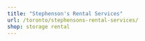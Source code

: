 ```yaml
---
title: "Stephenson's Rental Services"
url: /toronto/stephensons-rental-services/
shop: storage rental
---
```

